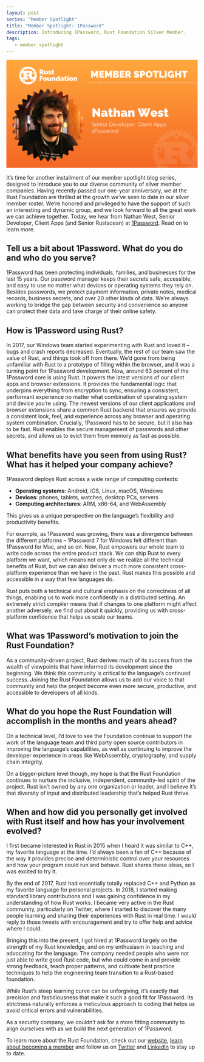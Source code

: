 ```yaml
---
layout: post
series: "Member Spotlight"
title: "Member Spotlight: 1Password"
description: Introducing 1Password, Rust Foundation Silver Member.
tags:
   - member spotlight
---
```


![Nathan West](/img/posts/2022-03-08-member-spotlight-1password/member_spotlight_nathan_west.png)

It’s time for another installment of our member spotlight blog series, designed to introduce you to our diverse community of silver member companies. Having recently passed our one-year anniversary, we at the Rust Foundation are thrilled at the growth we’ve seen to date in our silver member roster. We’re honored and privileged to have the support of such an interesting and dynamic group, and we look forward to all the great work we can achieve together. Today, we hear from Nathan West, Senior Developer, Client Apps (and Senior Rustacean) at [1Password](https://1password.com/). Read on to learn more. 

## Tell us a bit about 1Password. What do you do and who do you serve?

1Password has been protecting individuals, families, and businesses for the last 15 years. Our password manager keeps their secrets safe, accessible, and easy to use no matter what devices or operating systems they rely on. Besides passwords, we protect payment information, private notes, medical records, business secrets, and over 20 other kinds of data. We’re always working to bridge the gap between security and convenience so anyone can protect their data and take charge of their online safety.

## How is 1Password using Rust?

In 2017, our Windows team started experimenting with Rust and loved it – bugs and crash reports decreased. Eventually, the rest of our team saw the value of Rust, and things took off from there. We’d gone from being unfamiliar with Rust to a prototype of filling within the browser, and it was a turning point for 1Password development. Now, around 63 percent of the 1Password core is using Rust. It powers the latest versions of our client apps and browser extensions. It provides the fundamental logic that underpins everything from encryption to sync, ensuring a consistent, performant experience no matter what combination of operating system and device you’re using. The newest versions of our client applications and browser extensions share a common Rust backend that ensures we provide a consistent look, feel, and experience across any browser and operating system combination. Crucially, 1Password has to be secure, but it also has to be fast. Rust enables the secure management of passwords and other secrets, and allows us to evict them from memory as fast as possible.

## What benefits have you seen from using Rust? What has it helped your company achieve? 

1Password deploys Rust across a wide range of computing contexts:

- **Operating systems**: Android, iOS, Linux, macOS, Windows 
- **Devices**: phones, tablets, watches, desktop PCs, servers
- **Computing architectures**: ARM, x86-64, and WebAssembly

This gives us a unique perspective on the language’s flexibility and productivity benefits.

​​For example, as 1Password was growing, there was a divergence between the different platforms – 1Password 7 for Windows felt different than 1Password for Mac, and so on. Now, Rust empowers our whole team to write code across the entire product stack. We can ship Rust to every platform we want, which means not only do we realize all the technical benefits of Rust, but we can also deliver a much more consistent cross-platform experience than we have in the past. Rust makes this possible and accessible in a way that few languages do. 

Rust puts both a technical and cultural emphasis on the correctness of all things, enabling us to work more confidently in a distributed setting. An extremely strict compiler means that if changes to one platform might affect another adversely, we find out about it quickly, providing us with cross-platform confidence that helps us scale our teams.

## What was 1Password’s motivation to join the Rust Foundation?

As a community-driven project, Rust derives much of its success from the wealth of viewpoints that have informed its development since the beginning. We think this community is critical to the language’s continued success. Joining the Rust Foundation allows us to add our voice to that community and help the project become even more secure, productive, and accessible to developers of all kinds.

## What do you hope the Rust Foundation will accomplish in the months and years ahead?

On a technical level, I’d love to see the Foundation continue to support the work of the language team and third party open source contributors in improving the language’s capabilities, as well as continuing to improve the developer experience in areas like WebAssembly, cryptography, and supply chain integrity.

On a bigger-picture level though, my hope is that the Rust Foundation continues to nurture the inclusive, independent, community-led spirit of the project. Rust isn’t owned by any one organization or leader, and I believe it’s that diversity of input and distributed leadership that’s helped Rust thrive.

## When and how did you personally get involved with Rust itself and how has your involvement evolved?

I first became interested in Rust in 2015 when I heard it was similar to C++, my favorite language at the time. I’d always been a fan of C++ because of the way it provides precise and deterministic control over your resources and how your program could run and behave. Rust shares these ideas, so I was excited to try it.

By the end of 2017, Rust had essentially totally replaced C++ and Python as my favorite language for personal projects. In 2018, I started making standard library contributions and I was gaining confidence in my understanding of how Rust works. I became very active in the Rust community, particularly on Twitter, where I started to discover the many people learning and sharing their experiences with Rust in real time. I would reply to those tweets with encouragement and try to offer help and advice where I could.

Bringing this into the present, I got hired at 1Password largely on the strength of my Rust knowledge, and on my enthusiasm in teaching and advocating for the language. The company needed people who were not just able to write good Rust code, but who could come in and provide strong feedback, teach proper patterns, and cultivate best practice techniques to help the engineering team transition to a Rust-based foundation.

While Rust’s steep learning curve can be unforgiving, it’s exactly that precision and fastidiousness that make it such a good fit for 1Password. Its strictness naturally enforces a meticulous approach to coding that helps us avoid critical errors and vulnerabilities.

As a security company, we couldn’t ask for a more fitting community to align ourselves with as we build the next generation of 1Password.

To learn more about the Rust Foundation, check out our [website](https://foundation.rust-lang.org/), [learn about becoming a member](https://foundation.rust-lang.org/info/become-a-member/) and follow us on [Twitter](https://twitter.com/rust_foundation) and [LinkedIn](https://www.linkedin.com/company/rust-foundation/) to stay up to date.
